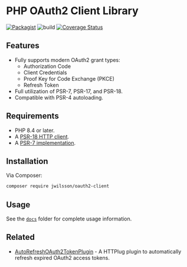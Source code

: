 # PHP OAuth2 Client Library
[![Packagist](https://img.shields.io/packagist/v/jwilsson/oauth2-client.svg)](https://packagist.org/packages/jwilsson/oauth2-client)
![build](https://github.com/jwilsson/php-oauth2-client/workflows/build/badge.svg)
[![Coverage Status](https://coveralls.io/repos/jwilsson/php-oauth2-client/badge.svg?branch=main)](https://coveralls.io/r/jwilsson/php-oauth2-client?branch=main)

## Features
* Fully supports modern OAuth2 grant types:
    * Authorization Code
    * Client Credentials
    * Proof Key for Code Exchange (PKCE)
    * Refresh Token
* Full utilization of PSR-7, PSR-17, and PSR-18.
* Compatible with PSR-4 autoloading.

## Requirements
* PHP 8.4 or later.
* A [PSR-18 HTTP client](https://packagist.org/providers/php-http/client-implementation).
* A [PSR-7 implementation](https://packagist.org/providers/psr/http-message-implementation).

## Installation
Via Composer:

```bash
composer require jwilsson/oauth2-client
```

## Usage
See the [`docs`](docs/) folder for complete usage information.

## Related
* [AutoRefreshOAuth2TokenPlugin](https://github.com/jwilsson/php-auto-refresh-oauth2-token-plugin) - A HTTPlug plugin to automatically refresh expired OAuth2 access tokens.
